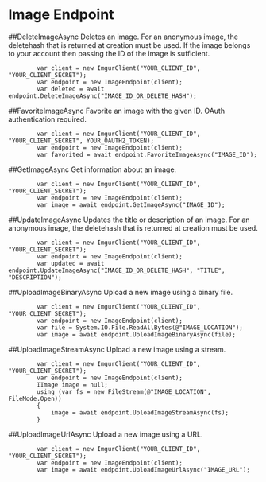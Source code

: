 # Image Endpoint

##DeleteImageAsync
Deletes an image. For an anonymous image, the deletehash that is returned at creation must be used.
If the image belongs to your account then passing the ID of the image is sufficient.

            var client = new ImgurClient("YOUR_CLIENT_ID", "YOUR_CLIENT_SECRET");
            var endpoint = new ImageEndpoint(client);
            var deleted = await endpoint.DeleteImageAsync("IMAGE_ID_OR_DELETE_HASH");

##FavoriteImageAsync
Favorite an image with the given ID. OAuth authentication required.

            var client = new ImgurClient("YOUR_CLIENT_ID", "YOUR_CLIENT_SECRET", YOUR_OAUTH2_TOKEN);
            var endpoint = new ImageEndpoint(client);
            var favorited = await endpoint.FavoriteImageAsync("IMAGE_ID");

##GetImageAsync
Get information about an image.

            var client = new ImgurClient("YOUR_CLIENT_ID", "YOUR_CLIENT_SECRET");
            var endpoint = new ImageEndpoint(client);
            var image = await endpoint.GetImageAsync("IMAGE_ID");

##UpdateImageAsync
Updates the title or description of an image. 
For an anonymous image, the deletehash that is returned at creation must be used.

            var client = new ImgurClient("YOUR_CLIENT_ID", "YOUR_CLIENT_SECRET");
            var endpoint = new ImageEndpoint(client);
            var updated = await endpoint.UpdateImageAsync("IMAGE_ID_OR_DELETE_HASH", "TITLE", "DESCRIPTION");

##UploadImageBinaryAsync
Upload a new image using a binary file.

            var client = new ImgurClient("YOUR_CLIENT_ID", "YOUR_CLIENT_SECRET");
            var endpoint = new ImageEndpoint(client);
            var file = System.IO.File.ReadAllBytes(@"IMAGE_LOCATION");
            var image = await endpoint.UploadImageBinaryAsync(file);

##UploadImageStreamAsync
Upload a new image using a stream.

            var client = new ImgurClient("YOUR_CLIENT_ID", "YOUR_CLIENT_SECRET");
            var endpoint = new ImageEndpoint(client);
            IImage image = null;
			using (var fs = new FileStream(@"IMAGE_LOCATION", FileMode.Open))
            {
                image = await endpoint.UploadImageStreamAsync(fs);
            }

##UploadImageUrlAsync
Upload a new image using a URL.

            var client = new ImgurClient("YOUR_CLIENT_ID", "YOUR_CLIENT_SECRET");
            var endpoint = new ImageEndpoint(client);
            var image = await endpoint.UploadImageUrlAsync("IMAGE_URL");
